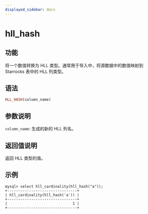 ```yaml
---
displayed_sidebar: docs
---
```


# hll_hash

## 功能

将一个数值转换为 HLL 类型。通常用于导入中，将源数据中的数值映射到 Starrocks 表中的 HLL 列类型。

## 语法

```Haskell
HLL_HASH(column_name)
```

## 参数说明

`column_name`: 生成的新的 HLL 列名。

## 返回值说明

返回 HLL 类型的值。

## 示例

```plain text
mysql> select hll_cardinality(hll_hash("a"));
+--------------------------------+
| hll_cardinality(hll_hash('a')) |
+--------------------------------+
|                              1 |
+--------------------------------+
```
